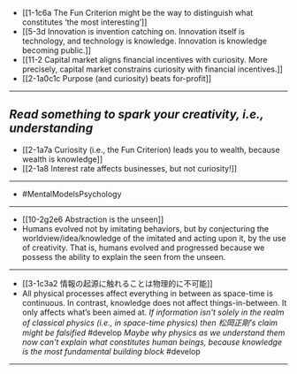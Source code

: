 - [[1-1c6a The Fun Criterion might be the way to distinguish what constitutes ‘the most interesting’]]
- [[5-3d Innovation is invention catching on. Innovation itself is technology, and technology is knowledge. Innovation is knowledge becoming public.]]
- [[11-2 Capital market aligns financial incentives with curiosity. More precisely, capital market constrains curiosity with financial incentives.]]
- [[2-1a0c1c Purpose (and curiosity) beats for-profit]]
---
*Read something to spark your creativity, i.e., understanding*
---
- [[2-1a7a Curiosity (i.e., the Fun Criterion) leads you to wealth, because wealth is knowledge]]
- [[2-1a8 Interest rate affects businesses, but not curiosity!]]
---
- #MentalModelsPsychology
---
- [[10-2g2e6 Abstraction is the unseen]]
- Humans evolved not by imitating behaviors, but by conjecturing the worldview/idea/knowledge of the imitated and acting upon it, by the use of creativity. That is, humans evolved and progressed because we possess the ability to explain the seen from the unseen.
---
- [[3-1c3a2 情報の起源に触れることは物理的に不可能]]
- All physical processes affect everything in between as space-time is continuous. In contrast, knowledge does not affect things-in-between. It only affects what’s been aimed at.
*If information isn't solely in the realm of classical physics (i.e., in space-time physics) then 松岡正剛's claim might be falsified* #develop 
*Maybe why physics as we understand them now can't explain what constitutes human beings, because knowledge is the most fundamental building block* #develop 
---
